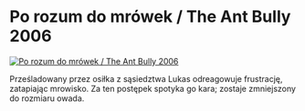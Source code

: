 Po rozum do mrówek / The Ant Bully 2006 
=============
[![Po rozum do mrówek / The Ant Bully 2006 ](http://vidos.pl/images/player.gif)](http://vidos.pl/po-rozum-do-mrowek-the-ant-bully-2006)

 Prześladowany przez osiłka z sąsiedztwa Lukas odreagowuje frustrację, zatapiając mrowisko. Za ten postępek spotyka go kara; zostaje zmniejszony do rozmiaru owada.
